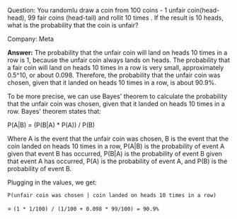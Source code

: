 Question: You randomlu draw a coin from 100 coins - 1 unfair coin(head-head), 99 fair coins (head-tail) and rollit 10 times . If the result is 10 heads, what is the probability that the coin is unfair?

Company: Meta

**Answer:**
The probability that the unfair coin will land on heads 10 times in a row is 1, because the unfair coin always lands on heads. The probability that a fair coin will land on heads 10 times in a row is very small, approximately 0.5^10, or about 0.098. Therefore, the probability that the unfair coin was chosen, given that it landed on heads 10 times in a row, is about 90.9%.

To be more precise, we can use Bayes' theorem to calculate the probability that the unfair coin was chosen, given that it landed on heads 10 times in a row. Bayes' theorem states that:

P(A|B) = (P(B|A) * P(A)) / P(B)

Where A is the event that the unfair coin was chosen, B is the event that the coin landed on heads 10 times in a row, P(A|B) is the probability of event A given that event B has occurred, P(B|A) is the probability of event B given that event A has occurred, P(A) is the probability of event A, and P(B) is the probability of event B.

Plugging in the values, we get:

`P(unfair coin was chosen | coin landed on heads 10 times in a row)` 

= `(1 * 1/100) / (1/100 + 0.098 * 99/100) = 90.9%`